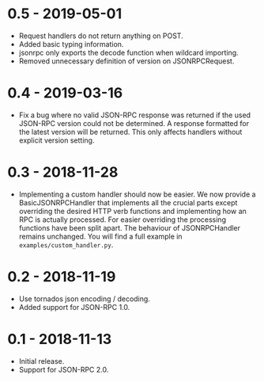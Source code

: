 # 0.5 - 2019-05-01

* Request handlers do not return anything on POST.
* Added basic typing information.
* jsonrpc only exports the decode function when wildcard importing.
* Removed unnecessary definition of version on JSONRPCRequest.

# 0.4 - 2019-03-16

* Fix a bug where no valid JSON-RPC response was returned if the used JSON-RPC
  version could not be determined.
  A response formatted for the latest version will be returned.
  This only affects handlers without explicit version setting.

# 0.3 - 2018-11-28

* Implementing a custom handler should now be easier.
  We now provide a BasicJSONRPCHandler that implements all the crucial parts
  except overriding the desired HTTP verb functions and implementing how an
  RPC is actually processed.
  For easier overriding the processing functions have been split apart.
  The behaviour of JSONRPCHandler remains unchanged.
  You will find a full example in `examples/custom_handler.py`.

# 0.2 - 2018-11-19

* Use tornados json encoding / decoding.
* Added support for JSON-RPC 1.0.

# 0.1 - 2018-11-13

* Initial release.
* Support for JSON-RPC 2.0.
